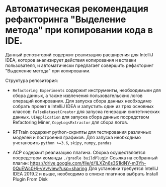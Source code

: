 # Автоматическая рекомендация рефакторинга "Выделение метода" при копировании кода в IDE.

Данный репозиторий содержит реализацию расширения для IntelliJ IDEA, которов анализирует действия копирования и вставки пользователя, и автоматически предлагает совершить рефакторинг "Выделение метода" при копировании.

Структура репозитория:
* `Refactoring Experiments` содержит инструменты, необходимыен для сбора данных, а также извлечения пользовательских логов операций копирования.
Для запуска сбора данных необходимо собрать проект в IntelliJ IDEA и запустить один из трех основных классов: `FalseDatasetCreator` для запуска генерации синтетических данных. `UIApplication` для запуска сбора данных посредством Refactoring Miner, `CopyLogsExtractor` для сбора логов.

* RFTrain содержит python-скрипты для тестирования различных моделей и построения графиков. Для запуска необходимо учстановить `python >=3.6`, `skipy`, `numpy`, `pandas`

* ACP содержит реализацию плагина. Сборка осуществляется посредством команды `./gradle buildPlugin`
Ссылка на собранный плагин: https://drive.google.com/file/d/1LXZn6s3S1ldNY-m3Yh-0QuEWc0Hj-vVv/view?usp=sharing
Для установки требуется IntelliJ IDEA 2019.2 и выше, необходимо в списке плагинов выбрать Install Plugin From Disk

